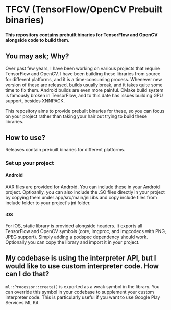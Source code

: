 # TFCV (TensorFlow/OpenCV Prebuilt binaries)

#### This repository contains prebuilt binaries for TensorFlow and OpenCV alongside code to build them.

## You may ask; Why?
Over past few years, I have been working on various projects that require TensorFlow and OpenCV. I have been building 
these libraries from source for different platforms, and it is a time-consuming process. Whenever new version of these
are released, builds usually break, and it takes quite some time to fix them. Android builds are even more painful. 
CMake build system is famously broken in TensorFlow, and to this date has issues building GPU support, besides XNNPACK.

This repository aims to provide prebuilt binaries for these, so you can focus on your project rather than
taking your hair out trying to build these libraries.

## How to use?
Releases contain prebuilt binaries for different platforms. 

### Set up your project
#### Android
AAR files are provided for Android. You can include these in your Android project.
Optioanlly, you can also include the .SO files directly in your project by copying them under app/src/main/jniLibs and 
copy include files from include folder to your project's jni folder.

#### iOS
For iOS, static library is provided alongside headers. It exports all TensorFlow and OpenCV symbols (core, imgproc, 
and imgcodecs with PNG, JPEG support). Simply adding a podspec dependency should work. Optionally you can copy the library
and import it in your project.

## My codebase is using the interpreter API, but I would like to use custom interpreter code. How can I do that?
`ml::Processor::create()` is exported as a weak symbol in the library. You can override this symbol in your codebase
to supplement your custom interpreter code. This is particularly useful if you want to use Google Play Services ML Kit.

